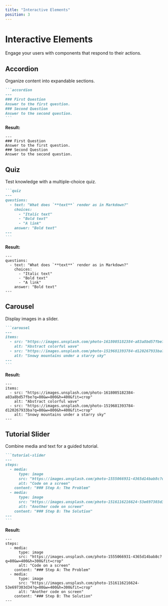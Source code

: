 ```yaml
---
title: "Interactive Elements"
position: 3
---
```


# Interactive Elements

Engage your users with components that respond to their actions.

## Accordion

Organize content into expandable sections.

````markdown
```accordion
---
### First Question
Answer to the first question.
### Second Question
Answer to the second question.
```
````
**Result:**
```accordion
---
### First Question
Answer to the first question.
### Second Question
Answer to the second question.
```

## Quiz

Test knowledge with a multiple-choice quiz.

````markdown
```quiz
---
questions:
  - text: "What does `**text**` render as in Markdown?"
    choices:
      - "Italic text"
      - "Bold text"
      - "A link"
    answer: "Bold text"
---
```
````
**Result:**
```quiz
---
questions:
  - text: "What does `**text**` render as in Markdown?"
    choices:
      - "Italic text"
      - "Bold text"
      - "A link"
    answer: "Bold text"
---
```

## Carousel

Display images in a slider.

````markdown
```carousel
---
items:
  - src: "https://images.unsplash.com/photo-1618005182384-a83a8bd57fbe?q=80&w=800&h=400&fit=crop"
    alt: "Abstract colorful wave"
  - src: "https://images.unsplash.com/photo-1519681393784-d120267933ba?q=80&w=800&h=400&fit=crop"
    alt: "Snowy mountains under a starry sky"
---
```
````
**Result:**
```carousel
---
items:
  - src: "https://images.unsplash.com/photo-1618005182384-a83a8bd57fbe?q=80&w=800&h=400&fit=crop"
    alt: "Abstract colorful wave"
  - src: "https://images.unsplash.com/photo-1519681393784-d120267933ba?q=80&w=800&h=400&fit=crop"
    alt: "Snowy mountains under a starry sky"
---
```

## Tutorial Slider

Combine media and text for a guided tutorial.

````markdown
```tutorial-slider
---
steps:
  - media:
      type: image
      src: "https://images.unsplash.com/photo-1555066931-4365d14bab8c?q=80&w=400&h=300&fit=crop"
      alt: "Code on a screen"
    content: "### Step A: The Problem"
  - media:
      type: image
      src: "https://images.unsplash.com/photo-1516116216624-53e697303d34?q=80&w=400&h=300&fit=crop"
      alt: "Another code on screen"
    content: "### Step B: The Solution"
---
```
````
**Result:**
```tutorial-slider
---
steps:
  - media:
      type: image
      src: "https://images.unsplash.com/photo-1555066931-4365d14bab8c?q=80&w=400&h=300&fit=crop"
      alt: "Code on a screen"
    content: "### Step A: The Problem"
  - media:
      type: image
      src: "https://images.unsplash.com/photo-1516116216624-53e697303d34?q=80&w=400&h=300&fit=crop"
      alt: "Another code on screen"
    content: "### Step B: The Solution"
---
```